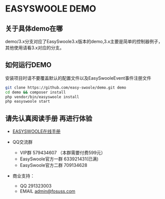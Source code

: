 # EASYSWOOLE DEMO
## 关于具体demo在哪
demo/3.x分支对应了EasySwoole3.x版本的demo,3.x主要是简单的控制器例子，其他使用请看3.x对应的分支。

## 如何运行DEMO

安装项目时请不要覆盖默认的配置文件以及EasySwooleEvent事件注册文件

```bash
git clone https://github.com/easy-swoole/demo.git demo
cd demo && composer install
php vendor/bin/easyswoole install
php easyswoole start
```

## 请先认真阅读手册 再进行体验

- [EASYSWOOLE在线手册](https://www.easyswoole.com)
- QQ交流群
    - VIP群 579434607 （本群需要付费599元）
    - EasySwoole官方一群 633921431(已满)
    - EasySwoole官方二群 709134628
    
- 商业支持：
    - QQ 291323003
    - EMAIL admin@fosuss.com    